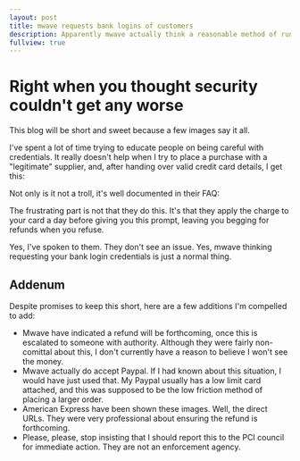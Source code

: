 ```yaml
---
layout: post
title: mwave requests bank logins of customers 
description: Apparently mwave actually think a reasonable method of running ecommerce is to simply ask for the logon to your online banking.
fullview: true
---
```


# Right when you thought security couldn't get any worse

This blog will be short and sweet because a few images say it all.

I've spent a lot of time trying to educate people on being careful with credentials. It really doesn't help when I try to place a purchase with a "legitimate" supplier, and, after handing over valid credit card details, I get this:

<amp-img src="/assets/images//mwavewhy.jpg"
    height="530"
    width="1047"
    layout="responsive"
    alt="mwave purchase"></amp-img>

Not only is it not a troll, it's well documented in their FAQ:

<amp-img src="/assets/images//mwavewhy2.jpg"
    height="89"
    width="1002"
    layout="responsive"
    alt="mwave request bank logins"></amp-img>

The frustrating part is not that they do this. It's that they apply the charge to your card a day before giving you this prompt, leaving you begging for refunds when you refuse.

Yes, I've spoken to them. They don't see an issue. Yes, mwave thinking requesting your bank login credentials is just a normal thing.

## Addenum

Despite promises to keep this short, here are a few additions I'm compelled to add:

- Mwave have indicated a refund will be forthcoming, once this is escalated to someone with authority. Although they were fairly non-comittal about this, I don't currently have a reason to believe I won't see the money.
- Mwave actually do accept Paypal. If I had known about this situation, I would have just used that. My Paypal usually has a low limit card attached, and this was supposed to be the low friction method of placing a larger order.
- American Express have been shown these images. Well, the direct URLs. They were very professional about ensuring the refund is forthcoming.
- Please, please, stop insisting that I should report this to the PCI council for immediate action. They are not an enforcement agency.
